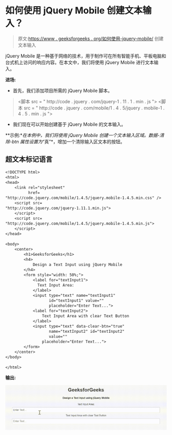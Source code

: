 # 如何使用 jQuery Mobile 创建文本输入？

> 原文:[https://www . geeksforgeeks . org/如何使用-jquery-mobile/](https://www.geeksforgeeks.org/how-to-create-a-text-input-using-jquery-mobile/) 创建文本输入

jQuery Mobile 是一种基于网络的技术，用于制作可在所有智能手机、平板电脑和台式机上访问的响应内容。在本文中，我们将使用 jQuery Mobile 进行文本输入。

**进场:**

*   首先，我们添加项目所需的 jQuery Mobile 脚本。

> <link rel="”stylesheet”" href="”http://code.jquery.com/mobile/1.4.5/jquery.mobile-1.4.5.min.css”">
> <脚本 src = " http://code . jquery . com/jquery-1 . 11 . 1 . min . js "></脚本>
> <脚本 src = " http://code . jquery . com/mobile/1 . 4 . 5/jquery . mobile-1 . 4 . 5 . min . js "></脚本>

*   我们现在可以开始创建基于 jQuery Mobile 的文本输入。

**示例:**在本例中，我们将使用 jQuery Mobile 创建一个文本输入区域。*数据-清除-btn* 属性设置为*“真”*，增加一个清除输入区文本的按钮。

## 超文本标记语言

```
<!DOCTYPE html>
<html>
<head>
    <link rel="stylesheet"
          href=
"http://code.jquery.com/mobile/1.4.5/jquery.mobile-1.4.5.min.css" />
    <script src=
"http://code.jquery.com/jquery-1.11.1.min.js">
    </script>
    <script src=
"http://code.jquery.com/mobile/1.4.5/jquery.mobile-1.4.5.min.js">
    </script>
</head>

<body>
    <center>
        <h1>GeeksforGeeks</h1>
        <h4>
            Design a Text Input using jQuery Mobile
        </h4>
        <form style="width: 50%;">
            <label for="textInput1">
              Text Input Area:
            </label>
            <input type="text" name="textInput1" 
                   id="textInput1" value=""
                   placeholder="Enter Text...">
            <label for="textInput2">
                Text Input Area with clear Text Button
            </label>
            <input type="text" data-clear-btn="true"
                   name="textInput2" id="textInput2"
                   value=""
                placeholder="Enter Text...">
        </form>
    </center>
</body>

</html>
```

**输出:**

![](img/644a0dfd8e4abc60fee8dfb96c97107c.png)